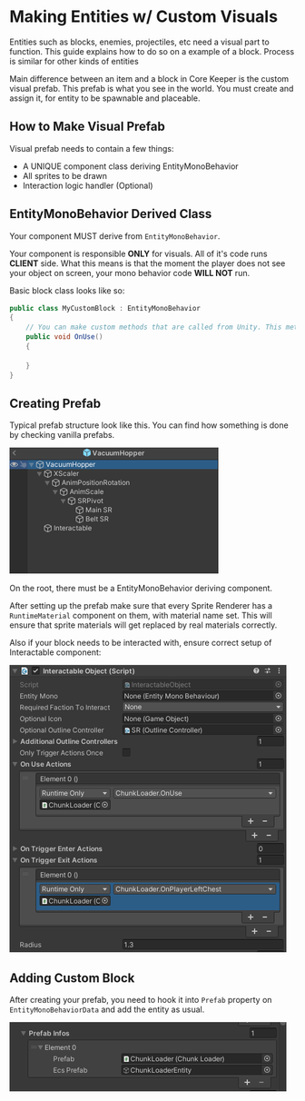 ﻿# Making Entities w/ Custom Visuals
Entities such as blocks, enemies, projectiles, etc need a visual part to function. This guide explains how to do so on a example of a block. Process is similar for other kinds of entities

Main difference between an item and a block in Core Keeper is the custom visual prefab. This prefab is what you see in the world. You must create and assign it, for entity to be spawnable and placeable.

## How to Make Visual Prefab
Visual prefab needs to contain a few things:
- A UNIQUE component class deriving EntityMonoBehavior
- All sprites to be drawn
- Interaction logic handler (Optional)

## EntityMonoBehavior Derived Class

Your component MUST derive from `EntityMonoBehavior`.

Your component is responsible <b>ONLY</b> for visuals. All of it's code runs <b>CLIENT</b> side. What this means is that the moment the player does not see your object on screen, your mono behavior code <b>WILL NOT</b> run.

Basic block class looks like so:
```cs
public class MyCustomBlock : EntityMonoBehavior
{
	// You can make custom methods that are called from Unity. This method, if setup correctly would be called, when user uses your block
    public void OnUse()
    {

    }
}
```

## Creating Prefab
Typical prefab structure look like this. You can find how something is done by checking vanilla prefabs.

![Visual Prefab Structure In Unity Editor](documentation/visual-prefab.png)<br>

On the root, there must be a EntityMonoBehavior deriving component.

After setting up the prefab make sure that every Sprite Renderer has a `RuntimeMaterial` component on them, with material name set. This will ensure that sprite materials will get replaced by real materials correctly.

Also if your block needs to be interacted with, ensure correct setup of Interactable component:

![Interactable component In Unity Editor](documentation/prefab-interactible.png)<br>

## Adding Custom Block
After creating your prefab, you need to hook it into `Prefab` property on `EntityMonoBehaviorData` and add the entity as usual.

![Hooking visual prefab](documentation/visual-prefab-hooked.png)<br>
